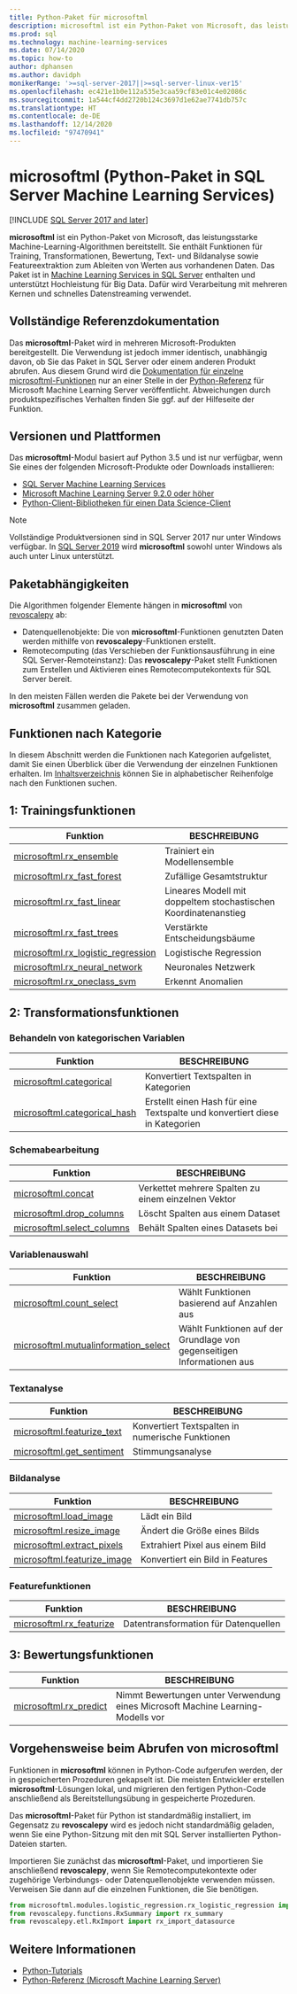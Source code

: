 ```yaml
---
title: Python-Paket für microsoftml
description: microsoftml ist ein Python-Paket von Microsoft, das leistungsstarke Machine-Learning-Algorithmen bereitstellt. Sie enthält Funktionen für Training, Transformationen, Bewertung, Text- und Bildanalyse sowie Featureextraktion zum Ableiten von Werten aus vorhandenen Daten. Es ist in SQL Server Machine Learning Services enthalten.
ms.prod: sql
ms.technology: machine-learning-services
ms.date: 07/14/2020
ms.topic: how-to
author: dphansen
ms.author: davidph
monikerRange: '>=sql-server-2017||>=sql-server-linux-ver15'
ms.openlocfilehash: ec421e1b0e112a535e3caa59cf83e01c4e02086c
ms.sourcegitcommit: 1a544cf4dd2720b124c3697d1e62ae7741db757c
ms.translationtype: HT
ms.contentlocale: de-DE
ms.lasthandoff: 12/14/2020
ms.locfileid: "97470941"
---
```

# <a name="microsoftml-python-package-in-sql-server-machine-learning-services"></a>microsoftml (Python-Paket in SQL Server Machine Learning Services)
[!INCLUDE [SQL Server 2017 and later](../../includes/applies-to-version/sqlserver2017.md)]

**microsoftml** ist ein Python-Paket von Microsoft, das leistungsstarke Machine-Learning-Algorithmen bereitstellt. Sie enthält Funktionen für Training, Transformationen, Bewertung, Text- und Bildanalyse sowie Featureextraktion zum Ableiten von Werten aus vorhandenen Daten. Das Paket ist in [Machine Learning Services in SQL Server](../sql-server-machine-learning-services.md) enthalten und unterstützt Hochleistung für Big Data. Dafür wird Verarbeitung mit mehreren Kernen und schnelles Datenstreaming verwendet.

## <a name="full-reference-documentation"></a>Vollständige Referenzdokumentation

Das **microsoftml**-Paket wird in mehreren Microsoft-Produkten bereitgestellt. Die Verwendung ist jedoch immer identisch, unabhängig davon, ob Sie das Paket in SQL Server oder einem anderen Produkt abrufen. Aus diesem Grund wird die [Dokumentation für einzelne microsoftml-Funktionen](/machine-learning-server/python-reference/microsoftml/microsoftml-package) nur an einer Stelle in der [Python-Referenz](/machine-learning-server/python-reference/introducing-python-package-reference) für Microsoft Machine Learning Server veröffentlicht. Abweichungen durch produktspezifisches Verhalten finden Sie ggf. auf der Hilfeseite der Funktion.

## <a name="versions-and-platforms"></a>Versionen und Plattformen

Das **microsoftml**-Modul basiert auf Python 3.5 und ist nur verfügbar, wenn Sie eines der folgenden Microsoft-Produkte oder Downloads installieren:

+ [SQL Server Machine Learning Services](../install/sql-machine-learning-services-windows-install.md)
+ [Microsoft Machine Learning Server 9.2.0 oder höher](/machine-learning-server/)
+ [Python-Client-Bibliotheken für einen Data Science-Client](setup-python-client-tools-sql.md)

> [!NOTE]
> Vollständige Produktversionen sind in SQL Server 2017 nur unter Windows verfügbar. In [SQL Server 2019](../../linux/sql-server-linux-setup-machine-learning.md) wird **microsoftml** sowohl unter Windows als auch unter Linux unterstützt.

## <a name="package-dependencies"></a>Paketabhängigkeiten

Die Algorithmen folgender Elemente hängen in **microsoftml** von [revoscalepy](ref-py-revoscalepy.md) ab:

+ Datenquellenobjekte: Die von **microsoftml**-Funktionen genutzten Daten werden mithilfe von **revoscalepy**-Funktionen erstellt.
+ Remotecomputing (das Verschieben der Funktionsausführung in eine SQL Server-Remoteinstanz): Das **revoscalepy**-Paket stellt Funktionen zum Erstellen und Aktivieren eines Remotecomputekontexts für SQL Server bereit.

In den meisten Fällen werden die Pakete bei der Verwendung von **microsoftml** zusammen geladen.

## <a name="functions-by-category"></a>Funktionen nach Kategorie

In diesem Abschnitt werden die Funktionen nach Kategorien aufgelistet, damit Sie einen Überblick über die Verwendung der einzelnen Funktionen erhalten. Im [Inhaltsverzeichnis](/machine-learning-server/python-reference/introducing-python-package-reference) können Sie in alphabetischer Reihenfolge nach den Funktionen suchen.

## <a name="1-training-functions"></a>1: Trainingsfunktionen

| Funktion | BESCHREIBUNG |
|----------|-------------|
|[microsoftml.rx_ensemble](/machine-learning-server/python-reference/microsoftml/rx-ensemble) | Trainiert ein Modellensemble |
|[microsoftml.rx_fast_forest](/machine-learning-server/python-reference/microsoftml/rx-fast-forest)  | Zufällige Gesamtstruktur |
|[microsoftml.rx_fast_linear](/machine-learning-server/python-reference/microsoftml/rx-fast-linear) | Lineares Modell mit doppeltem stochastischen Koordinatenanstieg |
|[microsoftml.rx_fast_trees](/machine-learning-server/python-reference/microsoftml/rx-fast-trees) | Verstärkte Entscheidungsbäume |
|[microsoftml.rx_logistic_regression](/machine-learning-server/python-reference/microsoftml/rx-logistic-regression) | Logistische Regression |
|[microsoftml.rx_neural_network](/machine-learning-server/python-reference/microsoftml/rx-neural-network) | Neuronales Netzwerk |
|[microsoftml.rx_oneclass_svm](/machine-learning-server/python-reference/microsoftml/rx-oneclass-svm) | Erkennt Anomalien |

<a name="ml-transforms"></a>

## <a name="2-transform-functions"></a>2: Transformationsfunktionen

### <a name="categorical-variable-handling"></a>Behandeln von kategorischen Variablen

| Funktion | BESCHREIBUNG |
|----------|-------------|
|[microsoftml.categorical](/machine-learning-server/python-reference/microsoftml/categorical) | Konvertiert Textspalten in Kategorien |
|[microsoftml.categorical_hash](/machine-learning-server/python-reference/microsoftml/categorical-hash) | Erstellt einen Hash für eine Textspalte und konvertiert diese in Kategorien |

### <a name="schema-manipulation"></a>Schemabearbeitung

| Funktion | BESCHREIBUNG |
|----------|-------------|
|[microsoftml.concat](/machine-learning-server/python-reference/microsoftml/concat) | Verkettet mehrere Spalten zu einem einzelnen Vektor |
|[microsoftml.drop_columns](/machine-learning-server/python-reference/microsoftml/drop-columns) | Löscht Spalten aus einem Dataset |
|[microsoftml.select_columns](/machine-learning-server/python-reference/microsoftml/select-columns) | Behält Spalten eines Datasets bei |


### <a name="variable-selection"></a>Variablenauswahl

| Funktion | BESCHREIBUNG |
|----------|-------------|
|[microsoftml.count_select](/machine-learning-server/python-reference/microsoftml/count-select) |Wählt Funktionen basierend auf Anzahlen aus |
|[microsoftml.mutualinformation_select](/machine-learning-server/python-reference/microsoftml/mutualinformation-select) | Wählt Funktionen auf der Grundlage von gegenseitigen Informationen aus |


### <a name="text-analytics"></a>Textanalyse

| Funktion | BESCHREIBUNG |
|----------|-------------|
|[microsoftml.featurize_text](/machine-learning-server/python-reference/microsoftml/featurize-text) | Konvertiert Textspalten in numerische Funktionen |
|[microsoftml.get_sentiment](/machine-learning-server/python-reference/microsoftml/get-sentiment) | Stimmungsanalyse |


### <a name="image-analytics"></a>Bildanalyse 

| Funktion | BESCHREIBUNG |
|----------|-------------|
|[microsoftml.load_image](/machine-learning-server/python-reference/microsoftml/load-image) | Lädt ein Bild |
|[microsoftml.resize_image](/machine-learning-server/python-reference/microsoftml/resize-image) | Ändert die Größe eines Bilds |
|[microsoftml.extract_pixels](/machine-learning-server/python-reference/microsoftml/extract-pixels) | Extrahiert Pixel aus einem Bild |
|[microsoftml.featurize_image](/machine-learning-server/python-reference/microsoftml/featurize-image) | Konvertiert ein Bild in Features |

### <a name="featurization-functions"></a>Featurefunktionen

| Funktion | BESCHREIBUNG |
|----------|-------------|
|[microsoftml.rx_featurize](/machine-learning-server/python-reference/microsoftml/rx-featurize) | Datentransformation für Datenquellen |

<a name="ml-scoring"></a>

## <a name="3-scoring-functions"></a>3: Bewertungsfunktionen

| Funktion | BESCHREIBUNG |
|----------|-------------|
|[microsoftml.rx_predict](/machine-learning-server/python-reference/microsoftml/rx-predict) | Nimmt Bewertungen unter Verwendung eines Microsoft Machine Learning-Modells vor |

## <a name="how-to-call-microsoftml"></a>Vorgehensweise beim Abrufen von microsoftml

Funktionen in **microsoftml** können in Python-Code aufgerufen werden, der in gespeicherten Prozeduren gekapselt ist. Die meisten Entwickler erstellen **microsoftml**-Lösungen lokal, und migrieren den fertigen Python-Code anschließend als Bereitstellungsübung in gespeicherte Prozeduren.

Das **microsoftml**-Paket für Python ist standardmäßig installiert, im Gegensatz zu **revoscalepy** wird es jedoch nicht standardmäßig geladen, wenn Sie eine Python-Sitzung mit den mit SQL Server installierten Python-Dateien starten.

Importieren Sie zunächst das **microsoftml**-Paket, und importieren Sie anschließend **revoscalepy**, wenn Sie Remotecomputekontexte oder zugehörige Verbindungs- oder Datenquellenobjekte verwenden müssen. Verweisen Sie dann auf die einzelnen Funktionen, die Sie benötigen.

```python
from microsoftml.modules.logistic_regression.rx_logistic_regression import rx_logistic_regression
from revoscalepy.functions.RxSummary import rx_summary
from revoscalepy.etl.RxImport import rx_import_datasource
```

## <a name="see-also"></a>Weitere Informationen

+ [Python-Tutorials](../tutorials/python-tutorials.md)
+ [Python-Referenz (Microsoft Machine Learning Server)](/machine-learning-server/python-reference/introducing-python-package-reference)